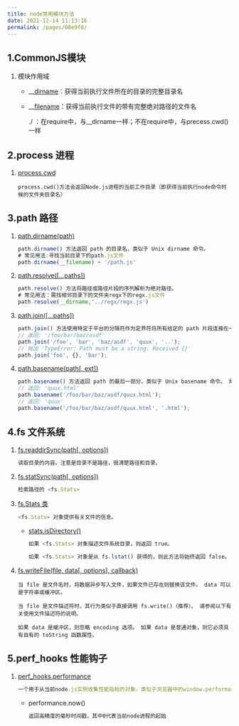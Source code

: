 ```yaml
---
title: node常用模块方法
date: 2021-12-14 11:13:16
permalink: /pages/08e9f0/
---
```

## 1.CommonJS模块

1. 模块作用域
   - __[dirname](http://nodejs.cn/api/modules.html#modules_dirname)：获得当前执行文件所在的目录的完整目录名
   
   - __[filename](http://nodejs.cn/api/modules.html#modules_filename)：获得当前执行文件的带有完整绝对路径的文件名
   
     ./ ：在require中，与__dirname一样；不在require中，与precess.cwd()一样

## 2.process 进程

1. [process.cwd](http://nodejs.cn/api/process.html#process_process_cwd)

   ```
   process.cwd()方法会返回Node.js进程的当前工作目录（即获得当前执行node命令时候的文件夹目录名）
   ```

## 3.path 路径

1. [path.dirname(path)](http://nodejs.cn/api/path.html#path_path_dirname_path)

   ```js
   path.dirname() 方法返回 path 的目录名，类似于 Unix dirname 命令。
   # 常见用法:寻找当前目录下的path.js文件
   path.dirname(__filename) + '/path.js'
   ```

2. [path.resolve([...paths])](http://nodejs.cn/api/path.html#path_path_resolve_paths)

   ```js
   path.resolve() 方法将路径或路径片段的序列解析为绝对路径。
   # 常见用法：需找相邻目录下的文件夹regx下的regx.js文件
   path.resolve(__dirname,'../regx/regx.js')
   ```

3. [path.join([...paths])](http://nodejs.cn/api/path.html#path_path_join_paths)

   ```js
   path.join() 方法使用特定于平台的分隔符作为定界符将所有给定的 path 片段连接在一起，然后规范化生成的路径。
   // 返回: '/foo/bar/baz/asdf'
   path.join('/foo', 'bar', 'baz/asdf', 'quux', '..');
   // 抛出 'TypeError: Path must be a string. Received {}'
   path.join('foo', {}, 'bar');
   ```

4. [path.basename(path[, ext])](http://nodejs.cn/api/path.html#path_path_basename_path_ext)

   ```js
   path.basename() 方法返回 path 的最后一部分，类似于 Unix basename 命令。 尾随的目录分隔符被忽略，见 path.sep。
   // 返回: 'quux.html'
   path.basename('/foo/bar/baz/asdf/quux.html');
   // 返回: 'quux'
   path.basename('/foo/bar/baz/asdf/quux.html', '.html');
   ```



## 4.fs 文件系统

1. [fs.readdirSync(path[, options])](http://nodejs.cn/api/fs.html#fs_fs_readdirsync_path_options)

   ```js
   读取目录的内容。注意是目录不是路径，很清楚路径和目录。
   ```

2. [fs.statSync(path[, options])](http://nodejs.cn/api/fs.html#fs_fs_statsync_path_options)

   ```js
   检索路径的 <fs.Stats>
   ```

3. [fs.Stats 类](http://nodejs.cn/api/fs.html#fs_class_fs_stats)

   ```js
   <fs.Stats> 对象提供有关文件的信息。
   ```

   - [stats.isDirectory()](http://nodejs.cn/api/fs.html#fs_stats_isdirectory)

     ```js
     如果 <fs.Stats> 对象描述文件系统目录，则返回 true。
     
     如果 <fs.Stats> 对象是从 fs.lstat() 获得的，则此方法将始终返回 false。 这是因为 fs.lstat() 返回有关符号链接本身的信息，而不是它解析到的路径。
     ```

4. [fs.writeFile(file, data[, options], callback)](http://nodejs.cn/api/fs.html#fs_fs_writefile_file_data_options_callback)

   ```
   当 file 是文件名时，将数据异步写入文件，如果文件已存在则替换该文件。 data 可以是字符串或缓冲区。
   
   当 file 是文件描述符时，其行为类似于直接调用 fs.write()（推荐）。 请参阅以下有关使用文件描述符的说明。
   
   如果 data 是缓冲区，则忽略 encoding 选项。 如果 data 是普通对象，则它必须具有自有的 toString 函数属性。
   ```

   

## 5.perf_hooks 性能钩子

1. [perf_hooks.performance](http://nodejs.cn/api/perf_hooks.html#perf_hooks_perf_hooks_performance)

   ```js
   一个用于从当前node.js实例收集性能指标的对象。类似于浏览器中的window.performance
   ```

   - performance.now()

     ```js
     返回高精度的毫秒时间戳，其中0代表当前node进程的起始
     ```

     

